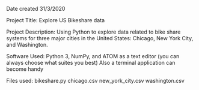 Date created
31/3/2020

Project Title:
Explore US Bikeshare data

Project Description:
Using Python to explore data related to bike share systems for three major cities in the United States: Chicago, New York City, and Washington.

Software Used:
Python 3, NumPy, and ATOM as a text editor (you can always choose what suites you best)
Also a terminal application can become handy


Files used:
bikeshare.py
chicago.csv
new_york_city.csv
washington.csv
